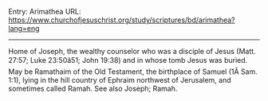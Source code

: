 Entry: Arimathea
URL: https://www.churchofjesuschrist.org/study/scriptures/bd/arimathea?lang=eng

---

Home of Joseph, the wealthy counselor who was a disciple of Jesus (Matt. 27:57; Luke 23:50â51; John 19:38) and in whose tomb Jesus was buried. May be Ramathaim of the Old Testament, the birthplace of Samuel (1Â Sam. 1:1), lying in the hill country of Ephraim northwest of Jerusalem, and sometimes called Ramah. See also Joseph; Ramah.
